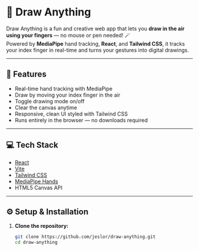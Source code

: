 # 🎨 Draw Anything

Draw Anything is a fun and creative web app that lets you **draw in the air using your fingers** — no mouse or pen needed! 🪄  
Powered by **MediaPipe** hand tracking, **React**, and **Tailwind CSS**, it tracks your index finger in real-time and turns your gestures into digital drawings.

---

## 🚀 Features

- Real-time hand tracking with MediaPipe
- Draw by moving your index finger in the air
- Toggle drawing mode on/off
- Clear the canvas anytime
- Responsive, clean UI styled with Tailwind CSS
- Runs entirely in the browser — no downloads required

---

## 💻 Tech Stack

- [React](https://reactjs.org/)
- [Vite](https://vitejs.dev/)
- [Tailwind CSS](https://tailwindcss.com/)
- [MediaPipe Hands](https://google.github.io/mediapipe/solutions/hands.html)
- HTML5 Canvas API

---

## ⚙️ Setup & Installation

1. **Clone the repository:**

   ```bash
   git clone https://github.com/jeslor/draw-anything.git
   cd draw-anything
   ```
